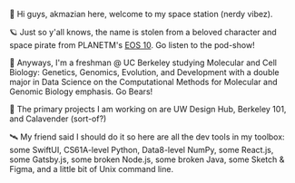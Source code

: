 👋 Hi guys, akmazian here, welcome to my space station (nerdy vibez). 

🪐 Just so y'all knows, the name is stolen from a beloved character and space pirate from PLANETM's [EOS 10](https://planetm.io/eos10/). Go listen to the pod-show!

🧸 Anyways, I'm a freshman @ UC Berkeley studying Molecular and Cell Biology: Genetics, Genomics, Evolution, and Development with a double major in Data Science on the Computational Methods for Molecular and Genomic Biology emphasis. Go Bears!

🚀 The primary projects I am working on are UW Design Hub, Berkeley 101, and Calavender (sort-of?)

🛰️ My friend said I should do it so here are all the dev tools in my toolbox: some SwiftUI, CS61A-level Python, Data8-level NumPy, some React.js, some Gatsby.js, some broken Node.js, some broken Java, some Sketch & Figma, and a little bit of Unix command line.
<!-- 
✨ While we are at it, here are some classes I have taken: 
- Math: AP Calculus BC 5, Math 53 equivalent, Math 54 equivalent
- CS: 61A, C88C, 61B IP hopefully
- Data: C8 (that's it so far)
- Chem: 3A, 3B IP
- Physics: 8A
- MCB: 140, C100A IP, 140L IP, 240 hopefully IP -->
